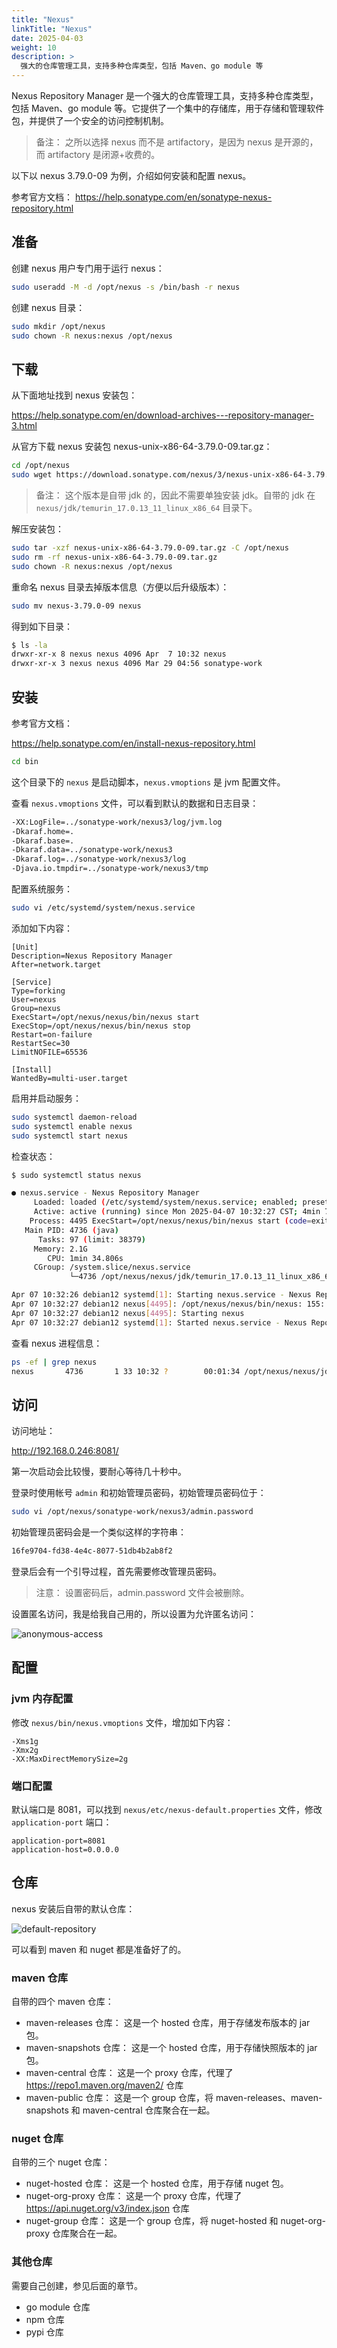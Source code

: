 ```yaml
---
title: "Nexus"
linkTitle: "Nexus"
date: 2025-04-03
weight: 10
description: >
  强大的仓库管理工具，支持多种仓库类型，包括 Maven、go module 等
---
```


Nexus Repository Manager 是一个强大的仓库管理工具，支持多种仓库类型，包括 Maven、go module 等。它提供了一个集中的存储库，用于存储和管理软件包，并提供了一个安全的访问控制机制。

> 备注： 之所以选择 nexus 而不是 artifactory，是因为 nexus 是开源的，而 artifactory 是闭源+收费的。

以下以 nexus 3.79.0-09 为例，介绍如何安装和配置 nexus。

参考官方文档： https://help.sonatype.com/en/sonatype-nexus-repository.html

## 准备

创建 nexus 用户专门用于运行 nexus：

```bash
sudo useradd -M -d /opt/nexus -s /bin/bash -r nexus
```

创建 nexus 目录：

```bash
sudo mkdir /opt/nexus
sudo chown -R nexus:nexus /opt/nexus
```

## 下载

从下面地址找到 nexus 安装包：

https://help.sonatype.com/en/download-archives---repository-manager-3.html

从官方下载 nexus 安装包 nexus-unix-x86-64-3.79.0-09.tar.gz：

```bash
cd /opt/nexus
sudo wget https://download.sonatype.com/nexus/3/nexus-unix-x86-64-3.79.0-09.tar.gz
```

> 备注： 这个版本是自带 jdk 的，因此不需要单独安装 jdk。自带的 jdk 在 `nexus/jdk/temurin_17.0.13_11_linux_x86_64` 目录下。

解压安装包：

```bash
sudo tar -xzf nexus-unix-x86-64-3.79.0-09.tar.gz -C /opt/nexus
sudo rm -rf nexus-unix-x86-64-3.79.0-09.tar.gz
sudo chown -R nexus:nexus /opt/nexus
```

重命名 nexus 目录去掉版本信息（方便以后升级版本）：

```bash
sudo mv nexus-3.79.0-09 nexus
```

得到如下目录：

```bash
$ ls -la
drwxr-xr-x 8 nexus nexus 4096 Apr  7 10:32 nexus
drwxr-xr-x 3 nexus nexus 4096 Mar 29 04:56 sonatype-work
```

## 安装

参考官方文档：

https://help.sonatype.com/en/install-nexus-repository.html

```bash
cd bin
```

这个目录下的 `nexus` 是启动脚本，`nexus.vmoptions` 是 jvm 配置文件。

查看 `nexus.vmoptions` 文件，可以看到默认的数据和日志目录：

```bash
-XX:LogFile=../sonatype-work/nexus3/log/jvm.log
-Dkaraf.home=.
-Dkaraf.base=.
-Dkaraf.data=../sonatype-work/nexus3
-Dkaraf.log=../sonatype-work/nexus3/log
-Djava.io.tmpdir=../sonatype-work/nexus3/tmp
```

配置系统服务：

```bash
sudo vi /etc/systemd/system/nexus.service
```

添加如下内容：

```properties
[Unit]
Description=Nexus Repository Manager
After=network.target

[Service]
Type=forking
User=nexus
Group=nexus
ExecStart=/opt/nexus/nexus/bin/nexus start
ExecStop=/opt/nexus/nexus/bin/nexus stop
Restart=on-failure
RestartSec=30
LimitNOFILE=65536

[Install]
WantedBy=multi-user.target
```

启用并启动服务：

```bash
sudo systemctl daemon-reload
sudo systemctl enable nexus
sudo systemctl start nexus
```

检查状态：

```bash
$ sudo systemctl status nexus

● nexus.service - Nexus Repository Manager
     Loaded: loaded (/etc/systemd/system/nexus.service; enabled; preset: enabled)
     Active: active (running) since Mon 2025-04-07 10:32:27 CST; 4min 7s ago
    Process: 4495 ExecStart=/opt/nexus/nexus/bin/nexus start (code=exited, status=0/SUCCESS)
   Main PID: 4736 (java)
      Tasks: 97 (limit: 38379)
     Memory: 2.1G
        CPU: 1min 34.806s
     CGroup: /system.slice/nexus.service
             └─4736 /opt/nexus/nexus/jdk/temurin_17.0.13_11_linux_x86_64/jdk-17.0.13+11/bin/java -server -XX:+Un>

Apr 07 10:32:26 debian12 systemd[1]: Starting nexus.service - Nexus Repository Manager...
Apr 07 10:32:27 debian12 nexus[4495]: /opt/nexus/nexus/bin/nexus: 155: [[: not found
Apr 07 10:32:27 debian12 nexus[4495]: Starting nexus
Apr 07 10:32:27 debian12 systemd[1]: Started nexus.service - Nexus Repository Manager.
```

查看 nexus 进程信息：

```bash 
ps -ef | grep nexus
nexus       4736       1 33 10:32 ?        00:01:34 /opt/nexus/nexus/jdk/temurin_17.0.13_11_linux_x86_64/jdk-17.0.13+11/bin/java -server -XX:+UnlockDiagnosticVMOptions -Xms2703m -Xmx2703m -XX:+UnlockDiagnosticVMOptions -XX:+LogVMOutput -XX:LogFile=../sonatype-work/nexus3/log/jvm.log -XX:-OmitStackTraceInFastThrow -Dkaraf.home=. -Dkaraf.base=. -Djava.util.logging.config.file=etc/spring/java.util.logging.properties -Dkaraf.data=../sonatype-work/nexus3 -Dkaraf.log=../sonatype-work/nexus3/log -Djava.io.tmpdir=../sonatype-work/nexus3/tmp -Djdk.tls.ephemeralDHKeySize=2048 --add-reads=java.xml=java.logging --add-opens java.base/java.security=ALL-UNNAMED --add-opens java.base/java.net=ALL-UNNAMED --add-opens java.base/java.lang=ALL-UNNAMED --add-opens java.base/java.util=ALL-UNNAMED --add-opens java.naming/javax.naming.spi=ALL-UNNAMED --add-opens java.rmi/sun.rmi.transport.tcp=ALL-UNNAMED --add-exports=java.base/sun.net.www.protocol.http=ALL-UNNAMED --add-exports=java.base/sun.net.www.protocol.https=ALL-UNNAMED --add-exports=java.base/sun.net.www.protocol.jar=ALL-UNNAMED --add-exports=jdk.xml.dom/org.w3c.dom.html=ALL-UNNAMED --add-exports=jdk.naming.rmi/com.sun.jndi.url.rmi=ALL-UNNAMED --add-exports=java.security.sasl/com.sun.security.sasl=ALL-UNNAMED --add-exports=java.base/sun.security.x509=ALL-UNNAMED --add-exports=java.base/sun.security.rsa=ALL-UNNAMED --add-exports=java.base/sun.security.pkcs=ALL-UNNAMED -jar /opt/nexus/nexus/bin/sonatype-nexus-repository-3.79.0-09.jar
```

## 访问

访问地址：

http://192.168.0.246:8081/

第一次启动会比较慢，要耐心等待几十秒中。

登录时使用帐号 `admin` 和初始管理员密码，初始管理员密码位于：

```bash
sudo vi /opt/nexus/sonatype-work/nexus3/admin.password
```

初始管理员密码会是一个类似这样的字符串：

```bash
16fe9704-fd38-4e4c-8077-51db4b2ab8f2
```

登录后会有一个引导过程，首先需要修改管理员密码。

> 注意： 设置密码后，admin.password 文件会被删除。

设置匿名访问，我是给我自己用的，所以设置为允许匿名访问：

![anonymous-access](images/anonymous-access.png)

## 配置

### jvm 内存配置

修改 `nexus/bin/nexus.vmoptions` 文件，增加如下内容：

```properties
-Xms1g
-Xmx2g
-XX:MaxDirectMemorySize=2g
```

### 端口配置

默认端口是 8081，可以找到 `nexus/etc/nexus-default.properties` 文件，修改 `application-port` 端口：

```properties
application-port=8081
application-host=0.0.0.0
```

## 仓库

nexus 安装后自带的默认仓库：

![default-repository](images/default-repository.png)

可以看到 maven 和 nuget 都是准备好了的。

### maven 仓库

自带的四个 maven 仓库：

- maven-releases 仓库： 这是一个 hosted 仓库，用于存储发布版本的 jar 包。
- maven-snapshots 仓库： 这是一个 hosted 仓库，用于存储快照版本的 jar 包。
- maven-central 仓库： 这是一个 proxy 仓库，代理了 https://repo1.maven.org/maven2/ 仓库
- maven-public 仓库： 这是一个 group 仓库，将 maven-releases、maven-snapshots 和 maven-central 仓库聚合在一起。

### nuget 仓库

自带的三个 nuget 仓库：

- nuget-hosted 仓库： 这是一个 hosted 仓库，用于存储 nuget 包。
- nuget-org-proxy 仓库： 这是一个 proxy 仓库，代理了 https://api.nuget.org/v3/index.json 仓库
- nuget-group 仓库： 这是一个 group 仓库，将 nuget-hosted 和 nuget-org-proxy 仓库聚合在一起。

### 其他仓库

需要自己创建，参见后面的章节。

- go module 仓库
- npm 仓库
- pypi 仓库




